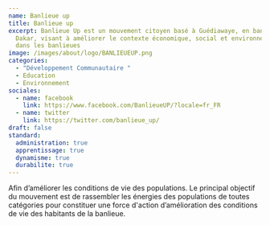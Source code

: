 ```yaml
---
name: Banlieue up
title: Banlieue up
excerpt: Banlieue Up est un mouvement citoyen basé à Guédiawaye, en banlieue de
  Dakar, visant à améliorer le contexte économique, social et environnemental
  dans les banlieues
image: /images/about/logo/BANLIEUEUP.png
categories:
  - "Développement Communautaire "
  - Education
  - Environnement
sociales:
  - name: facebook
    link: https://www.facebook.com/BanlieueUP/?locale=fr_FR
  - name: twitter
    link: https://twitter.com/banlieue_up/
draft: false
standard:
  administration: true
  apprentissage: true
  dynamisme: true
  durabilite: true
---
```


Afin d’améliorer les conditions de vie des populations. Le principal objectif du mouvement est de rassembler les énergies des populations de toutes catégories pour constituer une force d'action d’amélioration des conditions de vie des habitants de la banlieue.
